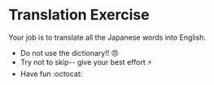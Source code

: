 # Translation Exercise
Your job is to translate all the Japanese words into English.
- Do not use the dictionary!! :angry:
- Try not to skip-- give your best effort :zap:
- Have fun :octocat:
